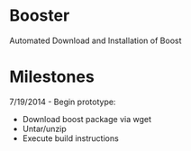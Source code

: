 Booster
=======

Automated Download and Installation of Boost


Milestones
=======

7/19/2014 - Begin prototype: 

* Download boost package via wget
* Untar/unzip
* Execute build instructions